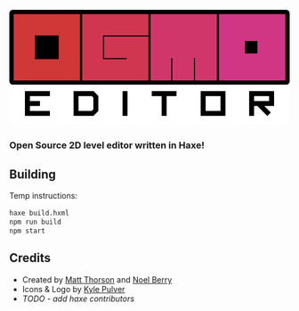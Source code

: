 <p align="center">
  <img src="app/gfx/logo.png" alt="Ogmo Editor 3"/>
</p>

### Open Source 2D level editor written in Haxe!

## Building
Temp instructions:
```
haxe build.hxml
npm run build
npm start
```

## Credits
 - Created by [Matt Thorson](https://twitter.com/mattthorson) and [Noel Berry](https://twitter.com/noelfb)
 - Icons & Logo by [Kyle Pulver](https://twitter.com/kylepulver)
 - _TODO - add haxe contributors_
